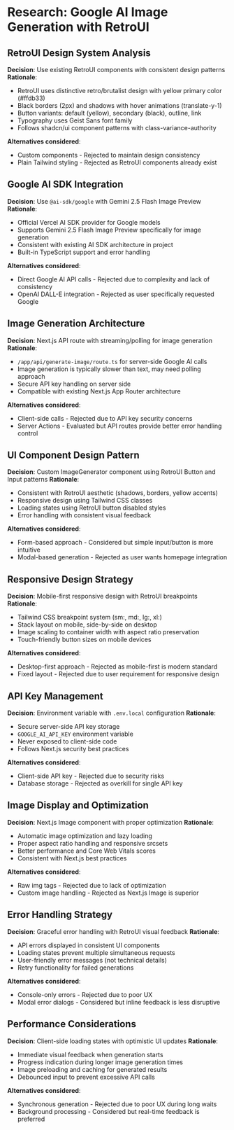 # Research: Google AI Image Generation with RetroUI

## RetroUI Design System Analysis

**Decision**: Use existing RetroUI components with consistent design patterns
**Rationale**:
- RetroUI uses distinctive retro/brutalist design with yellow primary color (#ffdb33)
- Black borders (2px) and shadows with hover animations (translate-y-1)
- Button variants: default (yellow), secondary (black), outline, link
- Typography uses Geist Sans font family
- Follows shadcn/ui component patterns with class-variance-authority

**Alternatives considered**:
- Custom components - Rejected to maintain design consistency
- Plain Tailwind styling - Rejected as RetroUI components already exist

## Google AI SDK Integration

**Decision**: Use `@ai-sdk/google` with Gemini 2.5 Flash Image Preview
**Rationale**:
- Official Vercel AI SDK provider for Google models
- Supports Gemini 2.5 Flash Image Preview specifically for image generation
- Consistent with existing AI SDK architecture in project
- Built-in TypeScript support and error handling

**Alternatives considered**:
- Direct Google AI API calls - Rejected due to complexity and lack of consistency
- OpenAI DALL-E integration - Rejected as user specifically requested Google

## Image Generation Architecture

**Decision**: Next.js API route with streaming/polling for image generation
**Rationale**:
- `/app/api/generate-image/route.ts` for server-side Google AI calls
- Image generation is typically slower than text, may need polling approach
- Secure API key handling on server side
- Compatible with existing Next.js App Router architecture

**Alternatives considered**:
- Client-side calls - Rejected due to API key security concerns
- Server Actions - Evaluated but API routes provide better error handling control

## UI Component Design Pattern

**Decision**: Custom ImageGenerator component using RetroUI Button and Input patterns
**Rationale**:
- Consistent with RetroUI aesthetic (shadows, borders, yellow accents)
- Responsive design using Tailwind CSS classes
- Loading states using RetroUI button disabled styles
- Error handling with consistent visual feedback

**Alternatives considered**:
- Form-based approach - Considered but simple input/button is more intuitive
- Modal-based generation - Rejected as user wants homepage integration

## Responsive Design Strategy

**Decision**: Mobile-first responsive design with RetroUI breakpoints
**Rationale**:
- Tailwind CSS breakpoint system (sm:, md:, lg:, xl:)
- Stack layout on mobile, side-by-side on desktop
- Image scaling to container width with aspect ratio preservation
- Touch-friendly button sizes on mobile devices

**Alternatives considered**:
- Desktop-first approach - Rejected as mobile-first is modern standard
- Fixed layout - Rejected due to user requirement for responsive design

## API Key Management

**Decision**: Environment variable with `.env.local` configuration
**Rationale**:
- Secure server-side API key storage
- `GOOGLE_AI_API_KEY` environment variable
- Never exposed to client-side code
- Follows Next.js security best practices

**Alternatives considered**:
- Client-side API key - Rejected due to security risks
- Database storage - Rejected as overkill for single API key

## Image Display and Optimization

**Decision**: Next.js Image component with proper optimization
**Rationale**:
- Automatic image optimization and lazy loading
- Proper aspect ratio handling and responsive srcsets
- Better performance and Core Web Vitals scores
- Consistent with Next.js best practices

**Alternatives considered**:
- Raw img tags - Rejected due to lack of optimization
- Custom image handling - Rejected as Next.js Image is superior

## Error Handling Strategy

**Decision**: Graceful error handling with RetroUI visual feedback
**Rationale**:
- API errors displayed in consistent UI components
- Loading states prevent multiple simultaneous requests
- User-friendly error messages (not technical details)
- Retry functionality for failed generations

**Alternatives considered**:
- Console-only errors - Rejected due to poor UX
- Modal error dialogs - Considered but inline feedback is less disruptive

## Performance Considerations

**Decision**: Client-side loading states with optimistic UI updates
**Rationale**:
- Immediate visual feedback when generation starts
- Progress indication during longer image generation times
- Image preloading and caching for generated results
- Debounced input to prevent excessive API calls

**Alternatives considered**:
- Synchronous generation - Rejected due to poor UX during long waits
- Background processing - Considered but real-time feedback is preferred